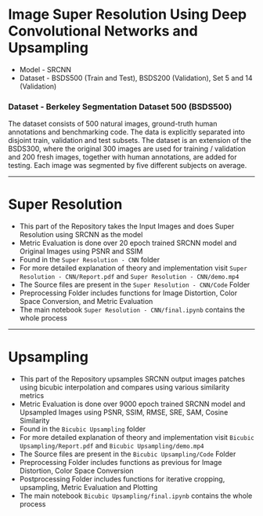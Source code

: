 # Image Super Resolution Using Deep Convolutional Networks and Upsampling
- Model - SRCNN
- Dataset - BSDS500 (Train and Test), BSDS200 (Validation), Set 5 and 14 (Validation)

### Dataset - Berkeley Segmentation Dataset 500 (BSDS500)
The dataset consists of 500 natural images, ground-truth human annotations and benchmarking code. The data is explicitly separated into disjoint train, validation and test subsets. The dataset is an extension of the BSDS300, where the original 300 images are used for training / validation and 200 fresh images, together with human annotations, are added for testing. Each image was segmented by five different subjects on average.

---
# Super Resolution
- This part of the Repository takes the Input Images and does Super Resolution using SRCNN as the model
- Metric Evaluation is done over 20 epoch trained SRCNN model and Original Images using PSNR and SSIM  
- Found in the `Super Resolution - CNN`  folder
- For more detailed explanation of theory and implementation visit `Super Resolution - CNN/Report.pdf` and `Super Resolution - CNN/demo.mp4`
- The Source files are present in the `Super Resolution - CNN/Code` Folder
- Preprocessing Folder includes functions for Image Distortion, Color Space Conversion, and Metric Evaluation
- The main notebook `Super Resolution - CNN/final.ipynb` contains the whole process

---
# Upsampling
- This part of the Repository upsamples SRCNN output images patches using bicubic interpolation and compares using various similarity metrics 
- Metric Evaluation is done over 9000 epoch trained SRCNN model and Upsampled Images using PSNR, SSIM, RMSE, SRE, SAM, Cosine Similarity
- Found in the `Bicubic Upsampling`  folder
- For more detailed explanation of theory and implementation visit `Bicubic Upsampling/Report.pdf` and `Bicubic Upsampling/demo.mp4`
- The Source files are present in the `Bicubic Upsampling/Code` Folder
- Preprocessing Folder includes functions as previous for Image Distortion, Color Space Conversion
- Postprocessing Folder includes functions for iterative cropping, upsampling, Metric Evaluation and Plotting
- The main notebook `Bicubic Upsampling/final.ipynb` contains the whole process